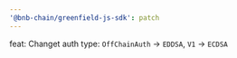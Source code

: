 ```yaml
---
'@bnb-chain/greenfield-js-sdk': patch
---
```


feat: Changet auth type: `OffChainAuth` -> `EDDSA`, `V1` -> `ECDSA`
